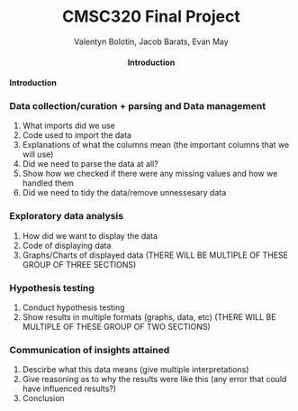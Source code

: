 
<div align="center">
  <h1>CMSC320 Final Project</h1>
  Valentyn Bolotin, Jacob Barats, Evan May
  
  <h4>Introduction</h4>
  
  
  
  
</div>

#### Introduction

### Data collection/curation + parsing and Data management
1. What imports did we use
2. Code used to import the data
3. Explanations of what the columns mean (the important columns that we will use)
4. Did we need to parse the data at all?
5. Show how we checked if there were any missing values and how we handled them
6. Did we need to tidy the data/remove unnessesary data
### Exploratory data analysis
1. How did we want to display the data
2. Code of displaying data
3. Graphs/Charts of displayed data
(THERE WILL BE MULTIPLE OF THESE GROUP OF THREE SECTIONS)
### Hypothesis testing
1. Conduct hypothesis testing
2. Show results in multiple formats (graphs, data, etc)
(THERE WILL BE MULTIPLE OF THESE GROUP OF TWO SECTIONS)
### Communication of insights attained
1. Descirbe what this data means (give multiple interpretations)
2. Give reasoning as to why the results were like this (any error that could have influenced results?)
3. Conclusion


<!-- ### Markdown

Markdown is a lightweight and easy-to-use syntax for styling your writing. It includes conventions for

```markdown
Syntax highlighted code block

# Header 1
## Header 2
### Header 3

- Bulleted
- List

1. Numbered
2. List

**Bold** and _Italic_ and `Code` text

[Link](url) and ![Image](src)
```

For more details see [Basic writing and formatting syntax](https://docs.github.com/en/github/writing-on-github/getting-started-with-writing-and-formatting-on-github/basic-writing-and-formatting-syntax).

### Jekyll Themes

Your Pages site will use the layout and styles from the Jekyll theme you have selected in your [repository settings](https://github.com/evanamay/CMSC320-Final-Project/settings/pages). The name of this theme is saved in the Jekyll `_config.yml` configuration file.

### Support or Contact

Having trouble with Pages? Check out our [documentation](https://docs.github.com/categories/github-pages-basics/) or [contact support](https://support.github.com/contact) and we’ll help you sort it out. -->
